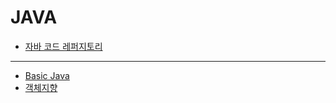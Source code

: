 # JAVA
- [자바 코드 레퍼지토리](https://github.com/Journey-han/JAVA_CODE)
---
- [Basic Java](Basic%20Java)
- [객체지향](Object%20Oriented-programming)

